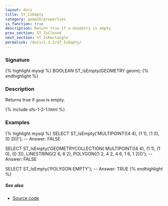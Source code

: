 ```yaml
---
layout: docs
title: ST_IsEmpty
category: geom2D/properties
is_function: true
description: Return true if a Geometry is empty
prev_section: ST_IsClosed
next_section: ST_IsRectangle
permalink: /docs/1.3.2/ST_IsEmpty/
---
```


### Signature

{% highlight mysql %}
BOOLEAN ST_IsEmpty(GEOMETRY geom);
{% endhighlight %}

### Description

Returns true if `geom` is empty.

{% include sfs-1-2-1.html %}

### Examples

{% highlight mysql %}
SELECT ST_IsEmpty('MULTIPOINT((4 4), (1 1), (1 0), (0 3)))');
-- Answer: FALSE

SELECT ST_IsEmpty('GEOMETRYCOLLECTION(
                     MULTIPOINT((4 4), (1 1), (1 0), (0 3)),
                     LINESTRING(2 6, 6 2),
                     POLYGON((1 2, 4 2, 4 6, 1 6, 1 2)))');
-- Answer: FALSE

SELECT ST_IsEmpty('POLYGON EMPTY');
-- Answer: TRUE
{% endhighlight %}

##### See also

* <a href="https://github.com/orbisgis/h2gis/blob/master/h2gis-functions/src/main/java/org/h2gis/functions/spatial/properties/ST_IsEmpty.java" target="_blank">Source code</a>
